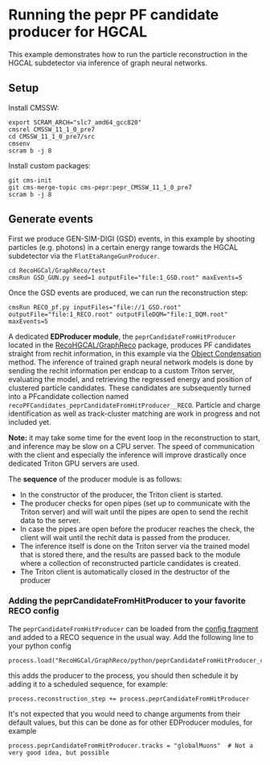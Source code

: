 # Running the pepr PF candidate producer for HGCAL

This example demonstrates how to run the particle reconstruction in the HGCAL subdetector via inference of graph neural networks. 

## Setup

Install CMSSW:
```
export SCRAM_ARCH="slc7_amd64_gcc820"
cmsrel CMSSW_11_1_0_pre7
cd CMSSW_11_1_0_pre7/src
cmsenv
scram b -j 8
```

Install custom packages: 
```
git cms-init
git cms-merge-topic cms-pepr:pepr_CMSSW_11_1_0_pre7
scram b -j 8
```

## Generate events

First we produce GEN-SIM-DIGI (GSD) events, in this example by shooting particles (e.g. photons) 
in a certain energy range towards the HGCAL subdetector via the `FlatEtaRangeGunProducer`.
```
cd RecoHGCal/GraphReco/test
cmsRun GSD_GUN.py seed=1 outputFile="file:1_GSD.root" maxEvents=5
```
Once the GSD events are produced, we can run the reconstruction step: 
```
cmsRun RECO_pf.py inputFiles="file://1_GSD.root" outputFile="file:1_RECO.root" outputFileDQM="file:1_DQM.root" maxEvents=5
```
A dedicated **EDProducer module**, the `peprCandidateFromHitProducer` located 
in the [RecoHGCAL/GraphReco](.) package, 
produces PF candidates straight from rechit information, in this example via the [Object Condensation](https://arxiv.org/abs/2002.03605v3) method. 
The inference of trained graph neural network models is done by sending the rechit information per endcap to a custom Triton server, evaluating the model, 
and retrieving the regressed energy and position of clustered particle candidates. 
These candidates are subsequently turned into a PFcandidate collection named `recoPFCandidates_peprCandidateFromHitProducer__RECO`. Particle and charge identification as well as track-cluster matching are work in progress and not included yet. 

**Note:** it may take some time for the event loop in the reconstruction to start, and inference may be slow on a CPU server. The speed of communication with the client and especially the inference will improve drastically once dedicated Triton GPU servers are used. 

The **sequence** of the producer module is as follows:
* In the constructor of the producer, the Triton client is started.
* The producer checks for open pipes (set up to communicate with the Triton server) and will wait until the pipes are open to send the rechit data to the server.
* In case the pipes are open before the producer reaches the check, the client will wait until the rechit data is passed from the producer.
* The inference itself is done on the Triton server via the trained model that is stored there, and the results are passed back to the module where a collection of reconstructed particle candidates is created.
* The Triton client is automatically closed in the destructor of the producer

### Adding the peprCandidateFromHitProducer to your favorite RECO config

The `peprCandidateFromHitProducer` can be loaded from the [config fragment](python/peprCandidateFromHitProducer_cfi.py) and added to a RECO sequence in the usual way. Add the following line to your python config

```
process.load("RecoHGCal/GraphReco/python/peprCandidateFromHitProducer_cfi")
```

this adds the producer to the process, you should then schedule it by adding it to a scheduled sequence, for example:

```
process.reconstruction_step += process.peprCandidateFromHitProducer
```

It's not expected that you would need to change arguments from their default values, but 
this can be done as for other EDProducer modules, for example

```
process.peprCandidateFromHitProducer.tracks = "globalMuons"  # Not a very good idea, but possible
```
